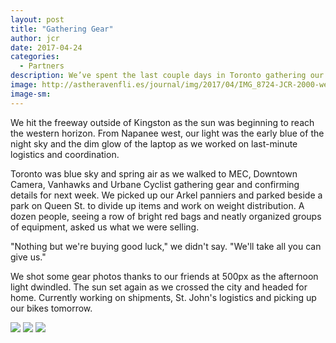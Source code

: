 ```yaml
---
layout: post
title: "Gathering Gear"
author: jcr
date: 2017-04-24
categories:
  - Partners
description: We’ve spent the last couple days in Toronto gathering our last items of gear.
image: http://astheravenfli.es/journal/img/2017/04/IMG_8724-JCR-2000-web.jpg
image-sm:
---
```


We hit the freeway outside of Kingston as the sun was beginning to reach the western horizon. From Napanee west, our light was the early blue of the night sky and the dim glow of the laptop as we worked on last-minute logistics and coordination.

Toronto was blue sky and spring air as we walked to MEC, Downtown Camera, Vanhawks and Urbane Cyclist gathering gear and confirming details for next week. We picked up our Arkel panniers and parked beside a park on Queen St. to divide up items and work on weight distribution. A dozen people, seeing a row of bright red bags and neatly organized groups of equipment, asked us what we were selling.

"Nothing but we're buying good luck," we didn't say. "We'll take all you can give us."

We shot some gear photos thanks to our friends at 500px as the afternoon light dwindled. The sun set again as we crossed the city and headed for home. Currently working on shipments, St. John's logistics and picking up our bikes tomorrow.

<img src="http://astheravenfli.es/journal/img/2017/04/IMG_8724-JCR-2000-web.jpg">

<img src="http://astheravenfli.es/journal/img/2017/04/IMG_8755-JCR-2000-web.jpg">

<img src="http://astheravenfli.es/journal/img/2017/04/IMG_9046-JCR-2000-web.jpg">
